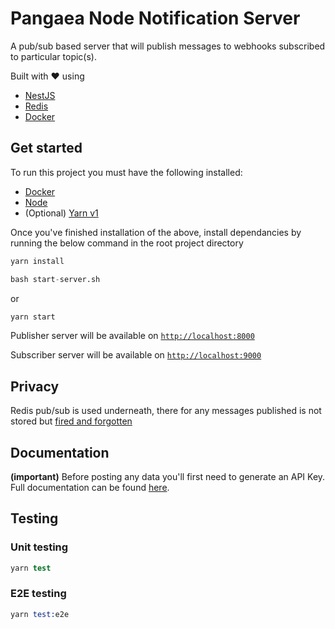 # Pangaea Node Notification Server

A pub/sub based server that will publish messages to webhooks subscribed to particular topic(s).

Built with ❤️ using

- [NestJS](https://nestjs.com/)
- [Redis](https://redis.io/)
- [Docker](https://www.docker.com/)

## Get started

To run this project you must have the following installed:

- [Docker](https://www.docker.com/)
- [Node](https://nodejs.org/en/)
- (Optional) [Yarn v1](https://classic.yarnpkg.com/lang/en/)

Once you've finished installation of the above, install dependancies by running the below command in the root project directory

```s
yarn install
```

```s
bash start-server.sh
```

or

```s
yarn start
```

Publisher server will be available on [`http://localhost:8000`](http://localhost:8000)

Subscriber server will be available on [`http://localhost:9000`](http://localhost:9000)

## Privacy

Redis pub/sub is used underneath, there for any messages published is not stored but [fired and forgotten](https://redis.io/topics/pubsub)

## Documentation

**(important)** Before posting any data you'll first need to generate an API Key. Full documentation can be found [here](https://documenter.getpostman.com/view/664084/UUxzC8L5).

## Testing

### Unit testing

```s
yarn test
```

### E2E testing

```s
yarn test:e2e
```
